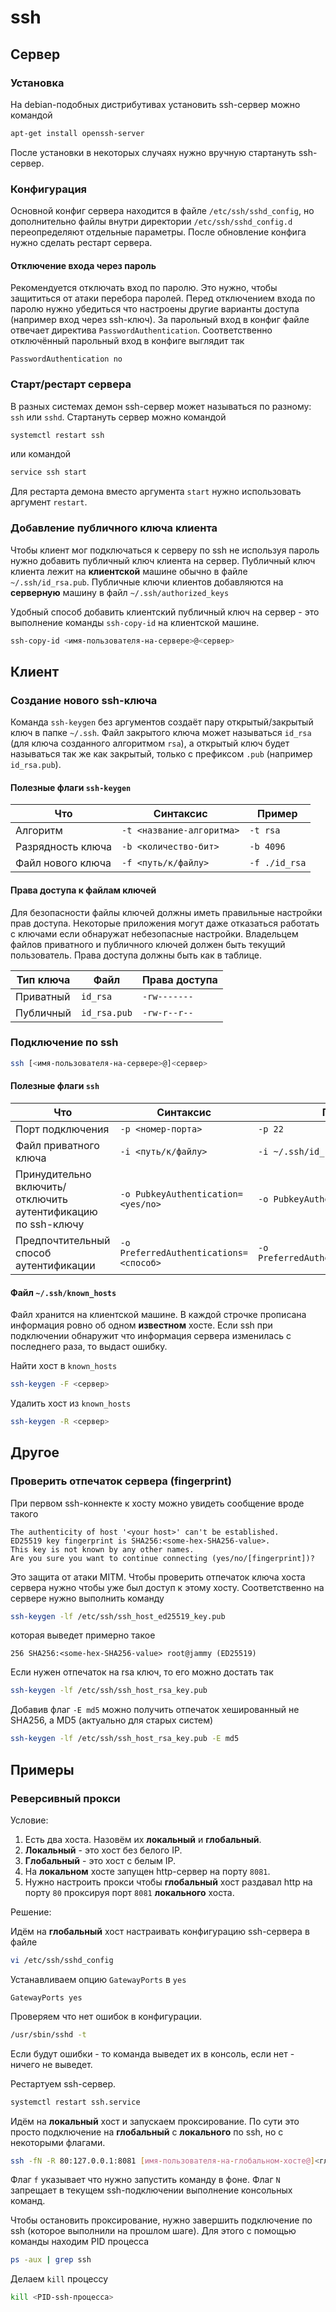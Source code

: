 # ssh

## Сервер

### Установка

На debian-подобных дистрибутивах установить ssh-сервер можно командой

```sh
apt-get install openssh-server
```

После установки в некоторых случаях нужно вручную стартануть ssh-сервер.

### Конфигурация

Основной конфиг сервера находится в файле `/etc/ssh/sshd_config`,
но дополнительно файлы внутри директории `/etc/ssh/sshd_config.d`
переопределяют отдельные параметры.
После обновление конфига нужно сделать рестарт сервера.

#### Отключение входа через пароль

Рекомендуется отключать вход по паролю. Это нужно, чтобы защититься от атаки перебора паролей.
Перед отключением входа по паролю нужно убедиться что настроены другие варианты доступа (например вход через ssh-ключ).
За парольный вход в конфиг файле отвечает директива `PasswordAuthentication`.
Соответственно отключённый парольный вход в конфиге выглядит так

```
PasswordAuthentication no
```

### Старт/рестарт сервера

В разных системах демон ssh-сервер может называться по разному: `ssh` или `sshd`.
Стартануть сервер можно командой

```sh
systemctl restart ssh
```

или командой

```sh
service ssh start
```

Для рестарта демона вместо аргумента `start` нужно использовать аргумент `restart`.

### Добавление публичного ключа клиента

Чтобы клиент мог подключаться к серверу по ssh не используя пароль нужно добавить публичный ключ клиента на сервер.
Публичный ключ клиента лежит на **клиентской** машине обычно в файле `~/.ssh/id_rsa.pub`.
Публичные ключи клиентов добавляются на **серверную** машину в файл `~/.ssh/authorized_keys`

Удобный способ добавить клиентский публичный ключ на сервер - это выполнение команды `ssh-copy-id` на клиентской машине.

```sh
ssh-copy-id <имя-пользователя-на-сервере>@<сервер>
```

## Клиент

### Создание нового ssh-ключа

Команда `ssh-keygen` без аргументов создаёт пару открытый/закрытый ключ в папке `~/.ssh`.
Файл закрытого ключа может называться `id_rsa` (для ключа созданного алгоритмом `rsa`),
а открытый ключ будет называться так же как закрытый, только с префиксом `.pub` (например `id_rsa.pub`).

#### Полезные флаги `ssh-keygen`

| Что               | Синтаксис                 | Пример        |
|-------------------|---------------------------|---------------|
| Алгоритм          | `-t <название-алгоритма>` | `-t rsa`      |
| Разрядность ключа | `-b <количество-бит>`     | `-b 4096`     |
| Файл нового ключа | `-f <путь/к/файлу>`       | `-f ./id_rsa` |

#### Права доступа к файлам ключей

Для безопасности файлы ключей должны иметь правильные настройки прав доступа.
Некоторые приложения могут даже отказаться работать с ключами если обнаружат небезопасные настройки.
Владельцем файлов приватного и публичного ключей должен быть текущий пользователь.
Права доступа должны быть как в таблице.

| Тип ключа | Файл         | Права доступа |
|-----------|--------------|---------------|
| Приватный | `id_rsa`     | `-rw-------`  |
| Публичный | `id_rsa.pub` | `-rw-r--r--`  |

### Подключение по ssh

```sh
ssh [<имя-пользователя-на-сервере>@]<сервер>
```

#### Полезные флаги `ssh`

| Что                                                          | Синтаксис                              | Пример                                 |
|--------------------------------------------------------------|----------------------------------------|----------------------------------------|
| Порт подключения                                             | `-p <номер-порта>`                     | `-p 22`                                |
| Файл приватного ключа                                        | `-i <путь/к/файлу>`                    | `-i ~/.ssh/id_rsa`                     |
| Принудительно включить/отключить аутентификацию по ssh-ключу | `-o PubkeyAuthentication=<yes/no>`     | `-o PubkeyAuthentication=no`           |
| Предпочтительный способ аутентификации                       | `-o PreferredAuthentications=<способ>` | `-o PreferredAuthentications=password` |

#### Файл `~/.ssh/known_hosts`

Файл хранится на клиентской машине. В каждой строчке прописана информация ровно об одном **известном** хосте.
Если ssh при подключении обнаружит что информация сервера изменилась с последнего раза, то выдаст ошибку.

Найти хост в `known_hosts`

```sh
ssh-keygen -F <сервер>
```

Удалить хост из `known_hosts`

```sh
ssh-keygen -R <сервер>
```

## Другое

### Проверить отпечаток сервера (fingerprint)

При первом ssh-коннекте к хосту можно увидеть сообщение вроде такого

```
The authenticity of host '<your host>' can't be established.
ED25519 key fingerprint is SHA256:<some-hex-SHA256-value>.
This key is not known by any other names.
Are you sure you want to continue connecting (yes/no/[fingerprint])?
```

Это защита от атаки MITM. Чтобы проверить отпечаток ключа хоста сервера
нужно чтобы уже был доступ к этому хосту.
Соответственно на сервере нужно выполнить команду

```sh
ssh-keygen -lf /etc/ssh/ssh_host_ed25519_key.pub
```

которая выведет примерно такое

```
256 SHA256:<some-hex-SHA256-value> root@jammy (ED25519)
```

Если нужен отпечаток на rsa ключ, то его можно достать так

```sh
ssh-keygen -lf /etc/ssh/ssh_host_rsa_key.pub
```

Добавив флаг `-E md5` можно получить отпечаток хешированный не SHA256, а MD5
(актуально для старых систем)

```sh
ssh-keygen -lf /etc/ssh/ssh_host_rsa_key.pub -E md5
```

## Примеры

### Реверсивный прокси

Условие:

1. Есть два хоста. Назовём их **локальный** и **глобальный**.
1. **Локальный** - это хост без белого IP.
1. **Глобальный** - это хост с белым IP.
1. На **локальном** хосте запущен http-сервер на порту `8081`.
1. Нужно настроить прокси чтобы **глобальный** хост раздавал http на порту `80`
   проксируя порт `8081` **локального** хоста.

Решение:

Идём на **глобальный** хост настраивать конфигурацию ssh-сервера в файле

```sh
vi /etc/ssh/sshd_config
```

Устанавливаем опцию `GatewayPorts` в `yes`

```
GatewayPorts yes
```

Проверяем что нет ошибок в конфигурации.

```sh
/usr/sbin/sshd -t
```

Если будут ошибки - то команда выведет их в консоль, если нет - ничего не выведет.

Рестартуем ssh-сервер.

```sh
systemctl restart ssh.service
```

Идём на **локальный** хост и запускаем проксирование.
По сути это просто подключение на **глобальный** с **локального** по ssh, но с некоторыми флагами.

```sh
ssh -fN -R 80:127.0.0.1:8081 [имя-пользователя-на-глобальном-хосте@]<глобальный-хост>
```

Флаг `f` указывает что нужно запустить команду в фоне.
Флаг `N` запрещает в текущем ssh-подключении выполнение консольных команд.

Чтобы остановить проксирование, нужно завершить подключение по ssh (которое выполнили на прошлом шаге).
Для этого с помощью команды находим PID процесса

```sh
ps -aux | grep ssh
```

Делаем `kill` процессу

```sh
kill <PID-ssh-процесса>
```

